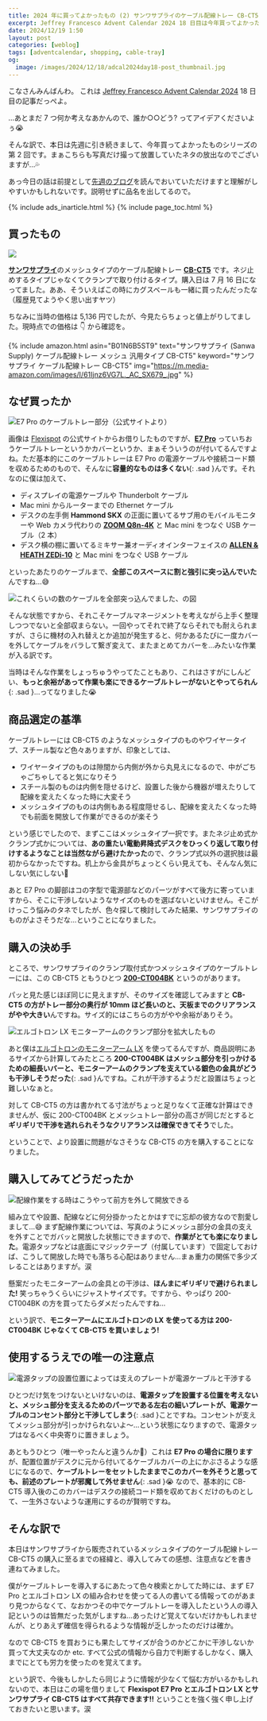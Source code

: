 ```yaml
---
title: 2024 年に買ってよかったもの (2) サンワサプライのケーブル配線トレー CB-CT5
excerpt: Jeffrey Francesco Advent Calendar 2024 18 日目は今年買ってよかったものシリーズの第 2 弾。サンワサプライのケーブル配線トレー CB-CT5 購入に至るまでの経緯と、導入してみての感想、注意点などを書いてみました。
date: 2024/12/19 1:50
layout: post
categories: [weblog]
tags: [adventcalendar, shopping, cable-tray]
og:
  image: /images/2024/12/18/adcal2024day18-post_thumbnail.jpg
---
```


こなさんみんばんわ。
これは [Jeffrey Francesco Advent Calendar 2024][adcal] 18 日目の記事だっぺよ。

…あとまだ 7 つ何か考えなあかんので、誰か○○どう? ってアイデアくださいよぅ😭

[adcal]: https://adventar.org/calendars/10886

そんな訳で、本日は先週に引き続きまして、今年買ってよかったものシリーズの第 2 回です。まぁこちらも写真だけ撮って放置していたネタの放出なのでございますが…💦

あっ今日の話は前提として[先週のブログ][1211]を読んでおいていただけますと理解がしやすいかもしれないです。説明せずに品名を出してるので。

[1211]: /weblog/2024121101/

{% include ads_inarticle.html %}
{% include page_toc.html %}


## 買ったもの

![](/images/2024/12/18/cable-tray.jpg)

<b>[サンワサプライ][sanwa]</b>のメッシュタイプのケーブル配線トレー <b>[CB-CT5][]</b> です。ネジ止めするタイプじゃなくてクランプで取り付けるタイプ。購入日は 7 月 16 日になってました。ああ、そういえばこの時にカグスベールも一緒に買ったんだったな（履歴見てようやく思い出すヤツ）

[sanwa]: https://www.sanwa.co.jp/
[CB-CT5]: https://direct.sanwa.co.jp/ItemPage/CB-CT5

ちなみに当時の価格は 5,136 円でしたが、今見たらちょっと値上がりしてました。現時点での価格は 👇 から確認を。

{% include amazon.html asin="B01N6B5ST9" text="サンワサプライ (Sanwa Supply) ケーブル配線トレー メッシュ 汎用タイプ CB-CT5" keyword="サンワサプライ ケーブル配線トレー CB-CT5" img="https://m.media-amazon.com/images/I/61Ijnz6VG7L._AC_SX679_.jpg" %}


## なぜ買ったか

![E7 Pro のケーブルトレー部分（公式サイトより）](/images/2024/12/18/e7pro-tray.jpg)

画像は [Flexispot][] の公式サイトからお借りしたものですが、<b>[E7 Pro][e7pro]</b> っていちおうケーブルトレーというかカバーというか、まぁそういうのが付いてるんですよね。ただ基本的にこのケーブルトレーは E7 Pro の電源ケーブルや接続コード類を収めるためのもので、そんなに**容量的なものは多くない**{: .sad }んです。それなのに僕は加えて、

- ディスプレイの電源ケーブルや Thunderbolt ケーブル
- Mac mini からルーターまでの Ethernet ケーブル
- デスクの左手側 <b>Hammond SKX</b> の正面に置いてるサブ用のモバイルモニターや Web カメラ代わりの <b>[ZOOM Q8n-4K][q8n4k]</b> と Mac mini をつなぐ USB ケーブル（2 本）
- デスク横の棚に置いてるミキサー兼オーディオインターフェイスの <b>[ALLEN & HEATH ZEDi-10][zedi10]</b> と Mac mini をつなぐ USB ケーブル

といったあたりのケーブルまで、**全部このスペースに割と強引に突っ込んでいた**んですね…😅

[flexispot]:  https://www.flexispot.jp/
[e7pro]: https://www.flexispot.jp/e7-pro.html
[q8n4k]: https://zoomcorp.com/ja/jp/video-recorders/video-recorders/q8n-4k/
[zedi10]: https://www.hibino-intersound.co.jp/allen-heath/6484.html

![これくらいの数のケーブルを全部突っ込んでました、の図](/images/2024/12/18/many-cables.jpg)

そんな状態ですから、それこそケーブルマネージメントを考えながら上手く整理しつつでないと全部収まらない。一回やってそれで終了ならそれでも耐えられますが、さらに機材の入れ替えとか追加が発生すると、何かあるたびに一度カバーを外してケーブルをバラして繋ぎ変えて、またまとめてカバーを…みたいな作業が入る訳です。

当時はそんな作業をしょっちゅうやってたこともあり、これはさすがにしんどい、**もっと余裕があって作業も楽にできるケーブルトレーがないとやってられん**{: .sad }…ってなりました😭


## 商品選定の基準

ケーブルトレーには CB-CT5 のようなメッシュタイプのものやワイヤータイプ、スチール製など色々ありますが、印象としては、

- ワイヤータイプのものは隙間から内側が外から丸見えになるので、中がごちゃごちゃしてると気になりそう
- スチール製のものは内側を隠せるけど、設置した後から機器が増えたりして配線を変えたくなった時に大変そう
- メッシュタイプのものは内側もある程度隠せるし、配線を変えたくなった時でも前面を開放して作業ができるのが楽そう

という感じでしたので、まずここはメッシュタイプ一択です。またネジ止め式かクランプ式かについては、**あの重たい電動昇降式デスクをひっくり返して取り付けするようなことは当然ながら避けたかった**ので、クランプ式以外の選択肢は最初からなかったですね。机上から金具がちょっとくらい見えても、そんなん気にしない気にしない🤣

あと E7 Pro の脚部はコの字型で電源部などのパーツがすべて後方に寄っていますから、そこに干渉しないようなサイズのものを選ばないといけません。そこがけっこう悩みのタネでしたが、色々探して検討してみた結果、サンワサプライのものがよさそうだな…ということになりました。


## 購入の決め手

ところで、サンワサプライのクランプ取付式かつメッシュタイプのケーブルトレーには、この CB-CT5 ともうひとつ <b>[200-CT004BK][]</b> というのがあります。

[200-CT004BK]: https://direct.sanwa.co.jp/ItemPage/200-CT004BK

パッと見た感じほぼ同じに見えますが、そのサイズを確認してみますと **CB-CT5 の方がトレー部分の奥行が 10mm ほど長いのと、天板までのクリアランスがやや大きい**んですね。サイズ的にはこちらの方がやや余裕がありそう。

![エルゴトロン LX モニターアームのクランプ部分を拡大したもの](/images/2024/12/18/ergotron-clamp.jpg)

あと僕は[エルゴトロンのモニターアーム LX][lx] を使ってるんですが、商品説明にあるサイズから計算してみたところ **200-CT004BK はメッシュ部分を引っかけるための細長いバーと、モニターアームのクランプを支えている銀色の金具がどうも干渉しそうだった**{: .sad }んですね。これが干渉するようだと設置はちょっと難しいなぁと。

[lx]: https://www.ergotron.com/ja-jp/%E8%A3%BD%E5%93%81/%E8%A3%BD%E5%93%81%E8%A9%B3%E7%B4%B0/45-241

対して CB-CT5 の方は書かれてる寸法がちょっと足りなくて正確な計算はできませんが、仮に 200-CT004BK とメッシュトレー部分の高さが同じだとすると**ギリギリで干渉を逃れられそうなクリアランスは確保できてそう**でした。

ということで、より設置に問題がなさそうな CB-CT5 の方を購入することになりました。


## 購入してみてどうだったか

![配線作業をする時はこうやって前方を外して開放できる](/images/2024/12/18/cb-ct5-open.jpg)

組み立てや設置、配線などに何分掛かったとかはすでに忘却の彼方なので割愛しまして…😅 まず配線作業については、写真のようにメッシュ部分の金具の支えを外すことでガバッと開放した状態にできますので、**作業がとても楽になりました**。電源タップなどは底面にマジックテープ（付属しています）で固定しておけば、こうして開放した時でも落ちる心配はありません…まぁ重力の関係で多少ズレることはありますが。涙

懸案だったモニターアームの金具との干渉は、**ほんまにギリギリで避けられました!** 笑っちゃうくらいにジャストサイズです。ですから、やっぱり 200-CT004BK の方を買ってたらダメだったんですね…

という訳で、**モニターアームにエルゴトロンの LX を使ってる方は 200-CT004BK じゃなくて CB-CT5 を買いましょう!**


## 使用するうえでの唯一の注意点

![電源タップの設置位置によっては支えのプレートが電源ケーブルと干渉する](/images/2024/12/18/plate-cable.jpg)

ひとつだけ気をつけないといけないのは、**電源タップを設置する位置を考えないと、メッシュ部分を支えるためのパーツである左右の細いプレートが、電源ケーブルのコンセント部分と干渉してしまう**{: .sad }ことですね。コンセントが支えてメッシュ部分が引っかけられないよ〜…という状態になりますので、電源タップはなるべく中央寄りに置きましょう。

あともうひとつ（唯一やったんと違うんか🤣）これは **E7 Pro の場合に限ります**が、配置位置がデスクに元から付いてるケーブルカバーの上にかぶさるような感じになるので、**ケーブルトレーをセットしたままでこのカバーを外そうと思っても、前述のプレートが邪魔して外せません**{: .sad }😭 なので、基本的に CB-CT5 導入後のこのカバーはデスクの接続コード類を収めておくだけのものとして、一生外さないような運用にするのが賢明ですね。


## そんな訳で

本日はサンワサプライから販売されているメッシュタイプのケーブル配線トレー CB-CT5 の購入に至るまでの経緯と、導入してみての感想、注意点などを書き連ねてみました。

僕がケーブルトレーを導入するにあたって色々検索とかしてた時には、まず E7 Pro とエルゴトロン LX の組み合わせを使ってる人の書いてる情報ってのがあまり見つからなくて、なおかつその中でケーブルトレーを導入したという人の導入記というのは皆無だった気がしますね…あったけど覚えてないだけかもしれませんが、とりあえず確信を得られるような情報が乏しかったのだけは確か。

なので CB-CT5 を買おうにも果たしてサイズが合うのかどこかに干渉しないか買って大丈夫なのか etc. すべて公式の情報から自力で判断するしかなく、購入までにとても労力を使ったのを覚えてます。

という訳で、今後もしかしたら同じように情報が少なくて悩む方がいるかもしれないので、本日はこの場を借りまして **Flexispot E7 Pro とエルゴトロン LX とサンワサプライ CB-CT5 はすべて共存できます!!** ということを強く強く申し上げておきたいと思います。涙

